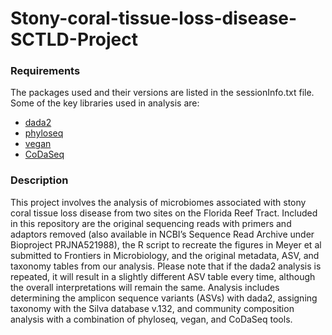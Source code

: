 # Stony-coral-tissue-loss-disease-SCTLD-Project

### Requirements
  The packages used and their versions are listed in the sessionInfo.txt file. Some of the key libraries used in analysis are:
  * [dada2](https://bioconductor.org/packages/release/bioc/html/dada2.html)
  * [phyloseq](https://joey711.github.io/phyloseq/) 
  * [vegan](https://cran.r-project.org/package=vegan)
  * [CoDaSeq](https://github.com/ggloor/CoDaSeq)
  
### Description 
This project involves the analysis of microbiomes associated with stony coral tissue loss disease from two sites on the Florida Reef Tract. Included in this repository are the original sequencing reads with primers and adaptors removed (also available in NCBI’s Sequence Read Archive under Bioproject PRJNA521988), the R script to recreate the figures in Meyer et al submitted to Frontiers in Microbiology, and the original metadata, ASV, and taxonomy tables from our analysis. Please note that if the dada2 analysis is repeated, it will result in a slightly different ASV table every time, although the overall interpretations will remain the same. Analysis includes determining the amplicon sequence variants (ASVs) with dada2, assigning taxonomy with the Silva database v.132, and community composition analysis with a combination of phyloseq, vegan, and CoDaSeq tools. 
